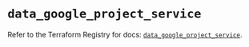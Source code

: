 # `data_google_project_service`

Refer to the Terraform Registry for docs: [`data_google_project_service`](https://registry.terraform.io/providers/hashicorp/google/6.7.0/docs/data-sources/project_service).
